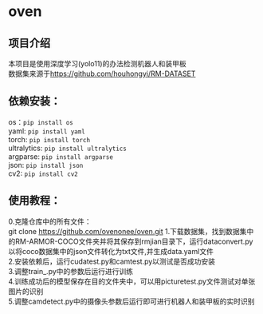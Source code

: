 # oven
## 项目介绍  
本项目是使用深度学习(yolo11)的办法检测机器人和装甲板  
数据集来源于<https://github.com/houhongyi/RM-DATASET>    

## 依赖安装：  
os：`pip install os`  
yaml:  `pip install yaml`  
torch:  `pip install torch`  
ultralytics:  `pip install ultralytics`  
argparse:  `pip install argparse`  
json:  `pip install json`  
cv2:  `pip install cv2`  

## 使用教程：  
0.克隆仓库中的所有文件：  
git clone https://github.com/ovenonee/oven.git
1.下载数据集，找到数据集中的RM-ARMOR-COCO文件夹并将其保存到rmjian目录下，运行dataconvert.py以将coco数据集中的json文件转化为txt文件,并生成data.yaml文件  
2.安装依赖后，运行cudatest.py和camtest.py以测试是否成功安装  
3.调整train_.py中的参数后运行进行训练  
4.训练成功后的模型保存在目的文件夹中，可以用picturetest.py文件测试对单张图片的识别  
5.调整camdetect.py中的摄像头参数后运行即可进行机器人和装甲板的实时识别  
